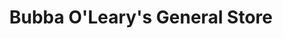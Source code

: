 ---
title: "Bubba O'Leary's General Store"
url: /chimney-rock/bubba-olearys-general-store/
shop: general
---